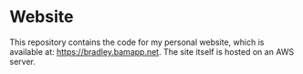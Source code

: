 # Website
This repository contains the code for my personal website, which is available at: https://bradley.bamapp.net. The site itself is hosted on an AWS server.
